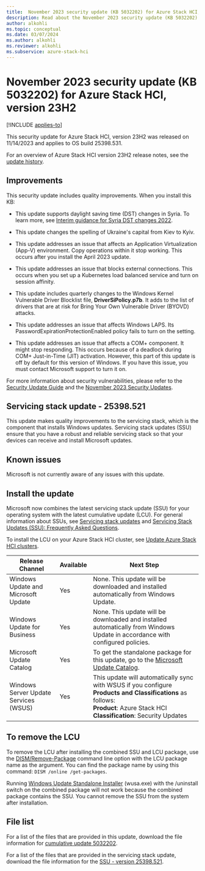 ```yaml
---
title:  November 2023 security update (KB 5032202) for Azure Stack HCI,version 23H2
description: Read about the November 2023 security update (KB 5032202) for Azure Stack HCI, version 23H2.
author: alkohli
ms.topic: conceptual
ms.date: 03/07/2024
ms.author: alkohli
ms.reviewer: alkohli
ms.subservice: azure-stack-hci
---
```


# November 2023 security update (KB 5032202) for Azure Stack HCI, version 23H2

[!INCLUDE [applies-to](../includes/hci-applies-to-23h2.md)]

This security update for Azure Stack HCI, version 23H2 was released on 11/14/2023 and applies to OS build 25398.531.

For an overview of Azure Stack HCI version 23H2 release notes, see the [update history](https://support.microsoft.com/topic/release-notes-for-azure-stack-hci-version-23h2-018b9b10-a75b-4ad7-b9d1-7755f81e5b0b).

## Improvements

This security update includes quality improvements. When you install this KB:

- This update supports daylight saving time (DST) changes in Syria. To learn more, see [Interim guidance for Syria DST changes 2022](https://techcommunity.microsoft.com/t5/daylight-saving-time-time-zone/interim-guidance-for-syria-dst-changes-2022/ba-p/3911223).

- This update changes the spelling of Ukraine's capital from Kiev to Kyiv.

- This update addresses an issue that affects an Application Virtualization (App-V) environment. Copy operations within it stop working. This occurs after you install the April 2023 update.

- This update addresses an issue that blocks external connections. This occurs when you set up a Kubernetes load balanced service and turn on session affinity.

- This update includes quarterly changes to the Windows Kernel Vulnerable Driver Blocklist file, **DriverSiPolicy.p7b**. It adds to the list of drivers that are at risk for Bring Your Own Vulnerable Driver (BYOVD) attacks.

- This update addresses an issue that affects Windows LAPS. Its PasswordExpirationProtectionEnabled policy fails to turn on the setting.

- This update addresses an issue that affects a COM+ component. It might stop responding. This occurs because of a deadlock during COM+ Just-in-Time (JIT) activation. However, this part of this update is off by default for this version of Windows. If you have this issue, you must contact Microsoft support to turn it on.

For more information about security vulnerabilities, please refer to the [Security Update Guide](https://msrc.microsoft.com/update-guide/) and the [November 2023 Security Updates](https://msrc.microsoft.com/update-guide/releaseNote/2023-Nov).

## Servicing stack update - 25398.521

This update makes quality improvements to the servicing stack, which is the component that installs Windows updates. Servicing stack updates (SSU) ensure that you have a robust and reliable servicing stack so that your devices can receive and install Microsoft updates.

## Known issues

Microsoft is not currently aware of any issues with this update.

## Install the update

Microsoft now combines the latest servicing stack update (SSU) for your operating system with the latest cumulative update (LCU). For general information about SSUs, see [Servicing stack updates](https://learn.microsoft.com/windows/deployment/update/servicing-stack-updates) and [Servicing Stack Updates (SSU): Frequently Asked Questions](https://support.microsoft.com/topic/servicing-stack-updates-ssu-frequently-asked-questions-06b62771-1cb0-368c-09cf-87c4efc4f2fe).

To install the LCU on your Azure Stack HCI cluster, see [Update Azure Stack HCI clusters](./update/about-updates-23h2.md).

| Release Channel | Available | Next Step |
| -- | -- | -- |
| Windows Update and Microsoft Update | Yes | None. This update will be downloaded and installed automatically from Windows Update. |
| Windows Update for Business | Yes | None. This update will be downloaded and installed automatically from Windows Update in accordance with configured policies. |
| Microsoft Update Catalog | Yes | To get the standalone package for this update, go to the [Microsoft Update Catalog](https://www.catalog.update.microsoft.com/Search.aspx?q=KB5032202). |
| Windows Server Update Services (WSUS) | Yes | This update will automatically sync with WSUS if you configure **Products and Classifications** as follows:<br>**Product**: Azure Stack HCI<br>**Classification**: Security Updates |

## To remove the LCU

To remove the LCU after installing the combined SSU and LCU package, use the [DISM/Remove-Package](/windows-hardware/manufacture/desktop/dism-operating-system-package-servicing-command-line-options) command line option with the LCU package name as the argument. You can find the package name by using this command: `DISM /online /get-packages`.

Running [Windows Update Standalone Installer](https://support.microsoft.com/topic/description-of-the-windows-update-standalone-installer-in-windows-799ba3df-ec7e-b05e-ee13-1cdae8f23b19) (wusa.exe) with the /uninstall switch on the combined package will not work because the combined package contains the SSU. You cannot remove the SSU from the system after installation.

## File list

For a list of the files that are provided in this update, download the file information for [cumulative update 5032202](https://go.microsoft.com/fwlink/?linkid=2252437).

For a list of the files that are provided in the servicing stack update, download the file information for the [SSU - version 25398.521](https://go.microsoft.com/fwlink/?linkid=2252176).
